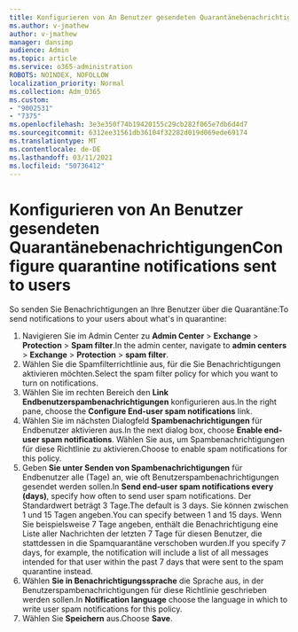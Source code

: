 ```yaml
---
title: Konfigurieren von An Benutzer gesendeten Quarantänebenachrichtigungen
ms.author: v-jmathew
author: v-jmathew
manager: dansimp
audience: Admin
ms.topic: article
ms.service: o365-administration
ROBOTS: NOINDEX, NOFOLLOW
localization_priority: Normal
ms.collection: Adm_O365
ms.custom:
- "9002531"
- "7375"
ms.openlocfilehash: 3e3e350f74b19420155c29cb282f065e7db6d4d7
ms.sourcegitcommit: 6312ee31561db36104f32282d019d069ede69174
ms.translationtype: MT
ms.contentlocale: de-DE
ms.lasthandoff: 03/11/2021
ms.locfileid: "50736412"
---
```

# <a name="configure-quarantine-notifications-sent-to-users"></a><span data-ttu-id="26497-102">Konfigurieren von An Benutzer gesendeten Quarantänebenachrichtigungen</span><span class="sxs-lookup"><span data-stu-id="26497-102">Configure quarantine notifications sent to users</span></span>

<span data-ttu-id="26497-103">So senden Sie Benachrichtigungen an Ihre Benutzer über die Quarantäne:</span><span class="sxs-lookup"><span data-stu-id="26497-103">To send notifications to your users about what's in quarantine:</span></span>

1. <span data-ttu-id="26497-104">Navigieren Sie im Admin Center zu **Admin Center**  >  **Exchange**  >  **Protection**  >  **Spam filter**.</span><span class="sxs-lookup"><span data-stu-id="26497-104">In the admin center, navigate to **admin centers** > **Exchange** > **Protection** > **spam filter**.</span></span>
2. <span data-ttu-id="26497-105">Wählen Sie die Spamfilterrichtlinie aus, für die Sie Benachrichtigungen aktivieren möchten.</span><span class="sxs-lookup"><span data-stu-id="26497-105">Select the spam filter policy for which you want to turn on notifications.</span></span>
3. <span data-ttu-id="26497-106">Wählen Sie im rechten Bereich den **Link Endbenutzerspambenachrichtigungen** konfigurieren aus.</span><span class="sxs-lookup"><span data-stu-id="26497-106">In the right pane, choose the **Configure End-user spam notifications** link.</span></span>
4. <span data-ttu-id="26497-107">Wählen Sie im nächsten Dialogfeld **Spambenachrichtigungen** für Endbenutzer aktivieren aus.</span><span class="sxs-lookup"><span data-stu-id="26497-107">In the next dialog box, choose **Enable end-user spam notifications**.</span></span> <span data-ttu-id="26497-108">Wählen Sie aus, um Spambenachrichtigungen für diese Richtlinie zu aktivieren.</span><span class="sxs-lookup"><span data-stu-id="26497-108">Choose to enable spam notifications for this policy.</span></span>
5. <span data-ttu-id="26497-109">Geben **Sie unter Senden von Spambenachrichtigungen** für Endbenutzer alle (Tage) an, wie oft Benutzerspambenachrichtigungen gesendet werden sollen.</span><span class="sxs-lookup"><span data-stu-id="26497-109">In **Send end-user spam notifications every (days)**, specify how often to send user spam notifications.</span></span> <span data-ttu-id="26497-110">Der Standardwert beträgt 3 Tage.</span><span class="sxs-lookup"><span data-stu-id="26497-110">The default is 3 days.</span></span> <span data-ttu-id="26497-111">Sie können zwischen 1 und 15 Tagen angeben.</span><span class="sxs-lookup"><span data-stu-id="26497-111">You can specify between 1 and 15 days.</span></span> <span data-ttu-id="26497-112">Wenn Sie beispielsweise 7 Tage angeben, enthält die Benachrichtigung eine Liste aller Nachrichten der letzten 7 Tage für diesen Benutzer, die stattdessen in die Spamquarantäne verschoben wurden.</span><span class="sxs-lookup"><span data-stu-id="26497-112">If you specify 7 days, for example, the notification will include a list of all messages intended for that user within the past 7 days that were sent to the spam quarantine instead.</span></span>
6. <span data-ttu-id="26497-113">Wählen **Sie in Benachrichtigungssprache** die Sprache aus, in der Benutzerspambenachrichtigungen für diese Richtlinie geschrieben werden sollen.</span><span class="sxs-lookup"><span data-stu-id="26497-113">In **Notification language** choose the language in which to write user spam notifications for this policy.</span></span>
7. <span data-ttu-id="26497-114">Wählen Sie **Speichern** aus.</span><span class="sxs-lookup"><span data-stu-id="26497-114">Choose **Save**.</span></span>
